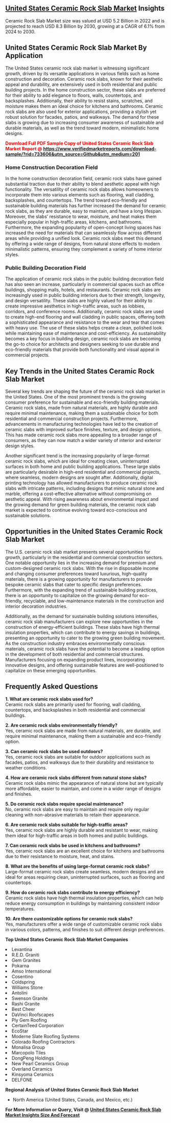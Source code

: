 <h2><a href="https://www.verifiedmarketreports.com/download-sample/?rid=733606&amp;utm_source=Github&amp;utm_medium=201" target="_blank">United States Ceramic Rock Slab Market</a> Insights</h2><p>Ceramic Rock Slab Market size was valued at USD 5.2 Billion in 2022 and is projected to reach USD 8.3 Billion by 2030, growing at a CAGR of 6.1% from 2024 to 2030.</p><p><div> <h2>United States Ceramic Rock Slab Market By Application</h2> <p>The United States ceramic rock slab market is witnessing significant growth, driven by its versatile applications in various fields such as home construction and decoration. Ceramic rock slabs, known for their aesthetic appeal and durability, are extensively used in both residential and public building projects. In the home construction sector, these slabs are preferred for their ability to add elegance to floors, walls, countertops, and backsplashes. Additionally, their ability to resist stains, scratches, and moisture makes them an ideal choice for kitchens and bathrooms. Ceramic rock slabs are also used for exterior applications, providing a stylish yet robust solution for facades, patios, and walkways. The demand for these slabs is growing due to increasing consumer awareness of sustainable and durable materials, as well as the trend toward modern, minimalistic home designs. <strong><p><span class=""><span style="color: #ff0000;"><strong>Download Full PDF Sample Copy of United States Ceramic Rock Slab Market Report</strong> @ </span><a href="https://www.verifiedmarketreports.com/download-sample/?rid=733606&amp;utm_source=Github&amp;utm_medium=201" target="_blank">https://www.verifiedmarketreports.com/download-sample/?rid=733606&amp;utm_source=Github&amp;utm_medium=201</a></span></p></strong> </p> <h3>Home Construction Decoration Field</h3> <p>In the home construction decoration field, ceramic rock slabs have gained substantial traction due to their ability to blend aesthetic appeal with high functionality. The versatility of ceramic rock slabs allows homeowners to incorporate them into various elements such as flooring, wall cladding, backsplashes, and countertops. The trend toward eco-friendly and sustainable building materials has further increased the demand for ceramic rock slabs, as they are durable, easy to maintain, and have a long lifespan. Moreover, the slabs’ resistance to wear, moisture, and heat makes them especially popular in high-traffic areas, kitchens, and bathrooms. Furthermore, the expanding popularity of open-concept living spaces has increased the need for materials that can seamlessly flow across different areas while providing a unified look. Ceramic rock slabs meet this demand by offering a wide range of designs, from natural stone effects to modern minimalistic patterns, ensuring they complement a variety of home interior styles.</p> <h3>Public Building Decoration Field</h3> <p>The application of ceramic rock slabs in the public building decoration field has also seen an increase, particularly in commercial spaces such as office buildings, shopping malls, hotels, and restaurants. Ceramic rock slabs are increasingly used in public building interiors due to their strength, longevity, and design versatility. These slabs are highly valued for their ability to create impressive aesthetics in high-traffic areas, such as lobbies, corridors, and conference rooms. Additionally, ceramic rock slabs are used to create high-end flooring and wall cladding in public spaces, offering both a sophisticated appearance and resistance to the wear and tear that comes with heavy use. The use of these slabs helps create a clean, polished look while maintaining ease of maintenance and cost-efficiency. As sustainability becomes a key focus in building design, ceramic rock slabs are becoming the go-to choice for architects and designers seeking to use durable and eco-friendly materials that provide both functionality and visual appeal in commercial projects.</p> <h2>Key Trends in the United States Ceramic Rock Slab Market</h2> <p>Several key trends are shaping the future of the ceramic rock slab market in the United States. One of the most prominent trends is the growing consumer preference for sustainable and eco-friendly building materials. Ceramic rock slabs, made from natural materials, are highly durable and require minimal maintenance, making them a sustainable choice for both residential and commercial construction projects. Furthermore, advancements in manufacturing technologies have led to the creation of ceramic slabs with improved surface finishes, texture, and design options. This has made ceramic rock slabs more appealing to a broader range of consumers, as they can now match a wider variety of interior and exterior design styles.</p> <p>Another significant trend is the increasing popularity of large-format ceramic rock slabs, which are ideal for creating clean, uninterrupted surfaces in both home and public building applications. These large slabs are particularly desirable in high-end residential and commercial projects, where seamless, modern designs are sought after. Additionally, digital printing technology has allowed manufacturers to produce ceramic rock slabs with intricate patterns, including designs that mimic natural stone and marble, offering a cost-effective alternative without compromising on aesthetic appeal. With rising awareness about environmental impact and the growing demand for green building materials, the ceramic rock slab market is expected to continue evolving toward eco-conscious and sustainable solutions.</p> <h2>Opportunities in the United States Ceramic Rock Slab Market</h2> <p>The U.S. ceramic rock slab market presents several opportunities for growth, particularly in the residential and commercial construction sectors. One notable opportunity lies in the increasing demand for premium and custom-designed ceramic rock slabs. With the rise in disposable income and changing consumer preferences toward luxurious, high-quality materials, there is a growing opportunity for manufacturers to provide bespoke ceramic slabs that cater to specific design preferences. Furthermore, with the expanding trend of sustainable building practices, there is an opportunity to capitalize on the growing demand for eco-friendly, recyclable, and low-maintenance materials in the construction and interior decoration industries.</p> <p>Additionally, as the demand for sustainable building solutions intensifies, ceramic rock slab manufacturers can explore new opportunities in the construction of energy-efficient buildings. These slabs have high thermal insulation properties, which can contribute to energy savings in buildings, presenting an opportunity to cater to the growing green building movement. As the construction industry embraces environmentally conscious materials, ceramic rock slabs have the potential to become a leading option in the development of both residential and commercial structures. Manufacturers focusing on expanding product lines, incorporating innovative designs, and offering sustainable features are well-positioned to capitalize on these emerging opportunities.</p> <h2>Frequently Asked Questions</h2> <p><strong>1. What are ceramic rock slabs used for?</strong><br> Ceramic rock slabs are primarily used for flooring, wall cladding, countertops, and backsplashes in both residential and commercial buildings.</p> <p><strong>2. Are ceramic rock slabs environmentally friendly?</strong><br> Yes, ceramic rock slabs are made from natural materials, are durable, and require minimal maintenance, making them a sustainable and eco-friendly option.</p> <p><strong>3. Can ceramic rock slabs be used outdoors?</strong><br> Yes, ceramic rock slabs are suitable for outdoor applications such as facades, patios, and walkways due to their durability and resistance to weather conditions.</p> <p><strong>4. How are ceramic rock slabs different from natural stone slabs?</strong><br> Ceramic rock slabs mimic the appearance of natural stone but are typically more affordable, easier to maintain, and come in a wider range of designs and finishes.</p> <p><strong>5. Do ceramic rock slabs require special maintenance?</strong><br> No, ceramic rock slabs are easy to maintain and require only regular cleaning with non-abrasive materials to retain their appearance.</p> <p><strong>6. Are ceramic rock slabs suitable for high-traffic areas?</strong><br> Yes, ceramic rock slabs are highly durable and resistant to wear, making them ideal for high-traffic areas in both homes and public buildings.</p> <p><strong>7. Can ceramic rock slabs be used in kitchens and bathrooms?</strong><br> Yes, ceramic rock slabs are an excellent choice for kitchens and bathrooms due to their resistance to moisture, heat, and stains.</p> <p><strong>8. What are the benefits of using large-format ceramic rock slabs?</strong><br> Large-format ceramic rock slabs create seamless, modern designs and are ideal for areas requiring clean, uninterrupted surfaces, such as flooring and countertops.</p> <p><strong>9. How do ceramic rock slabs contribute to energy efficiency?</strong><br> Ceramic rock slabs have high thermal insulation properties, which can help reduce energy consumption in buildings by maintaining consistent indoor temperatures.</p> <p><strong>10. Are there customizable options for ceramic rock slabs?</strong><br> Yes, manufacturers offer a wide range of customizable ceramic rock slabs in various colors, patterns, and finishes to suit different design preferences.</p></div></p><p><strong>Top United States Ceramic Rock Slab Market Companies</strong></p><div data-test-id=""><p><li>Levantina</li><li> R.E.D. Graniti</li><li> Gem Granites</li><li> Pokarna</li><li> Amso International</li><li> Cosentino</li><li> Coldspring</li><li> Williams Stone</li><li> Antolini</li><li> Swenson Granite</li><li> Rashi Granite</li><li> Best Cheer</li><li> DaVinci Roofscapes</li><li> Ply Gem Roofing</li><li> CertainTeed Corporation</li><li> EcoStar</li><li> Moderne Slate Roofing Systems</li><li> Colorado Roofing Contractors</li><li> Monalisa Group</li><li> Marcopolo Tiles</li><li> DongPeng Holdings</li><li> New Pearl Ceramics Group</li><li> Overland Ceramics</li><li> Kinsyoma Ceramics</li><li> DELFONE</li></p><div><strong>Regional Analysis of&nbsp;United States Ceramic Rock Slab Market</strong></div><ul><li dir="ltr"><p dir="ltr">North America&nbsp;(United States, Canada, and Mexico, etc.)</p></li></ul><p><strong>For More Information or Query, Visit @&nbsp;</strong><strong><a href="https://www.verifiedmarketreports.com/product/ceramic-rock-slab-market/?utm_source=Github&amp;utm_medium=201" target="_blank">United States Ceramic Rock Slab Market Insights Size And Forecast</a></strong></p></div>
